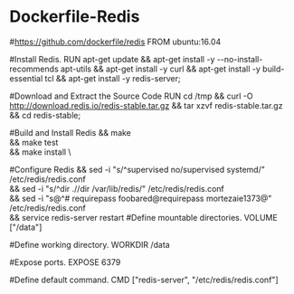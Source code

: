 # Dockerfile-Redis

#https://github.com/dockerfile/redis
FROM ubuntu:16.04

#Install Redis.
RUN apt-get update && apt-get install -y --no-install-recommends apt-utils && apt-get install -y curl && apt-get install -y build-essential tcl && apt-get install -y redis-server;


#Download and Extract the Source Code
RUN cd /tmp &&  curl -O http://download.redis.io/redis-stable.tar.gz &&  tar xzvf redis-stable.tar.gz &&  cd redis-stable;
   
#Build and Install Redis
  &&  make  \
  &&  make test \
  &&  make install  \
    
#Configure Redis
  &&  sed -i "s/^supervised no/supervised systemd/" /etc/redis/redis.conf  \
  &&  sed -i "s/^dir \.\//dir \/var\/lib\/redis/" /etc/redis/redis.conf  \
  &&  sed -i "s@^# requirepass foobared@requirepass mortezaie1373@"  /etc/redis/redis.conf  \
  &&  service redis-server restart
#Define mountable directories.
  VOLUME ["/data"]

#Define working directory.
WORKDIR /data

#Expose ports.
EXPOSE 6379

#Define default command.
CMD ["redis-server", "/etc/redis/redis.conf"]
